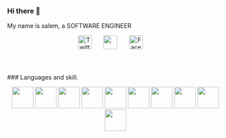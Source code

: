 ### Hi there 👋
My name is salem, a SOFTWARE ENGINEER 


<!-- Social icons section -->
<p align="center">
  <a href="https://twitter.com/melas_sa1"><img width="32px" alt="Twitter" title="Twitter" src="https://www.svgrepo.com/show/452123/twitter.svg"/></a>
  &#8287;&#8287;&#8287;&#8287;&#8287;
  <a href="https://www.instagram.com/melas_sa/" alt="Instagram" title="Instagram"><img width="32px" src="https://www.svgrepo.com/show/28697/instagram.svg"/></a>
  &#8287;&#8287;&#8287;&#8287;&#8287;
  <a href="https://web.facebook.com/profile.php?id=100007259927726"><img width="32px" alt="Facebook" src="https://www.svgrepo.com/show/448224/facebook.svg"></a>
  &#8287;&#8287;&#8287;&#8287;&#8287;
</p>
<br/>



<h3 width="100%" heigth="5px" background="red"></h3>
### Languages and skill.

<p align="center">
<img width="50px" src="https://cdn.jsdelivr.net/gh/devicons/devicon/icons/nodejs/nodejs-original-wordmark.svg" />
 
<img width="50px" src="https://cdn.jsdelivr.net/gh/devicons/devicon/icons/c/c-original.svg" />
  
<img width="50px" src="https://cdn.jsdelivr.net/gh/devicons/devicon/icons/python/python-original-wordmark.svg" />
  
 <img width="50px" src="https://cdn.jsdelivr.net/gh/devicons/devicon/icons/html5/html5-original.svg" />
  
<img width="50px" src="https://cdn.jsdelivr.net/gh/devicons/devicon/icons/css3/css3-original-wordmark.svg" />
          
 <img width="50px" src="https://cdn.jsdelivr.net/gh/devicons/devicon/icons/tailwindcss/tailwindcss-original-wordmark.svg" />
          
 <img width="50px" src="https://cdn.jsdelivr.net/gh/devicons/devicon/icons/javascript/javascript-original.svg" />
  
 <img width="50px" src="https://cdn.jsdelivr.net/gh/devicons/devicon/icons/typescript/typescript-original.svg" />
  
 <img width="50px" src="https://cdn.jsdelivr.net/gh/devicons/devicon/icons/sass/sass-original.svg" />
          
 
<img width="50px" src="https://cdn.jsdelivr.net/gh/devicons/devicon/icons/bootstrap/bootstrap-original-wordmark.svg" />
          
  

          
          
          
  
        
 </p>
